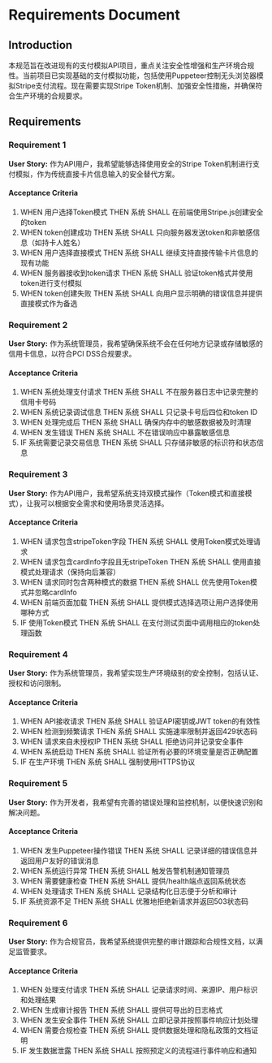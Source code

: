 # Requirements Document

## Introduction

本规范旨在改进现有的支付模拟API项目，重点关注安全性增强和生产环境合规性。当前项目已实现基础的支付模拟功能，包括使用Puppeteer控制无头浏览器模拟Stripe支付流程。现在需要实现Stripe Token机制、加强安全性措施，并确保符合生产环境的合规要求。

## Requirements

### Requirement 1

**User Story:** 作为API用户，我希望能够选择使用安全的Stripe Token机制进行支付模拟，作为传统直接卡片信息输入的安全替代方案。

#### Acceptance Criteria

1. WHEN 用户选择Token模式 THEN 系统 SHALL 在前端使用Stripe.js创建安全的token
2. WHEN token创建成功 THEN 系统 SHALL 只向服务器发送token和非敏感信息（如持卡人姓名）
3. WHEN 用户选择直接模式 THEN 系统 SHALL 继续支持直接传输卡片信息的现有功能
4. WHEN 服务器接收到token请求 THEN 系统 SHALL 验证token格式并使用token进行支付模拟
5. WHEN token创建失败 THEN 系统 SHALL 向用户显示明确的错误信息并提供直接模式作为备选

### Requirement 2

**User Story:** 作为系统管理员，我希望确保系统不会在任何地方记录或存储敏感的信用卡信息，以符合PCI DSS合规要求。

#### Acceptance Criteria

1. WHEN 系统处理支付请求 THEN 系统 SHALL 不在服务器日志中记录完整的信用卡号码
2. WHEN 系统记录调试信息 THEN 系统 SHALL 只记录卡号后四位和token ID
3. WHEN 处理完成后 THEN 系统 SHALL 确保内存中的敏感数据被及时清理
4. WHEN 发生错误 THEN 系统 SHALL 不在错误响应中暴露敏感信息
5. IF 系统需要记录交易信息 THEN 系统 SHALL 只存储非敏感的标识符和状态信息

### Requirement 3

**User Story:** 作为API用户，我希望系统支持双模式操作（Token模式和直接模式），让我可以根据安全需求和使用场景灵活选择。

#### Acceptance Criteria

1. WHEN 请求包含stripeToken字段 THEN 系统 SHALL 使用Token模式处理请求
2. WHEN 请求包含cardInfo字段且无stripeToken THEN 系统 SHALL 使用直接模式处理请求（保持向后兼容）
3. WHEN 请求同时包含两种模式的数据 THEN 系统 SHALL 优先使用Token模式并忽略cardInfo
4. WHEN 前端页面加载 THEN 系统 SHALL 提供模式选择选项让用户选择使用哪种方式
5. IF 使用Token模式 THEN 系统 SHALL 在支付测试页面中调用相应的token处理函数

### Requirement 4

**User Story:** 作为系统管理员，我希望实现生产环境级别的安全控制，包括认证、授权和访问限制。

#### Acceptance Criteria

1. WHEN API接收请求 THEN 系统 SHALL 验证API密钥或JWT token的有效性
2. WHEN 检测到频繁请求 THEN 系统 SHALL 实施速率限制并返回429状态码
3. WHEN 请求来自未授权IP THEN 系统 SHALL 拒绝访问并记录安全事件
4. WHEN 系统启动 THEN 系统 SHALL 验证所有必要的环境变量是否正确配置
5. IF 在生产环境 THEN 系统 SHALL 强制使用HTTPS协议

### Requirement 5

**User Story:** 作为开发者，我希望有完善的错误处理和监控机制，以便快速识别和解决问题。

#### Acceptance Criteria

1. WHEN 发生Puppeteer操作错误 THEN 系统 SHALL 记录详细的错误信息并返回用户友好的错误消息
2. WHEN 系统运行异常 THEN 系统 SHALL 触发告警机制通知管理员
3. WHEN 需要健康检查 THEN 系统 SHALL 提供/health端点返回系统状态
4. WHEN 处理请求 THEN 系统 SHALL 记录结构化日志便于分析和审计
5. IF 系统资源不足 THEN 系统 SHALL 优雅地拒绝新请求并返回503状态码

### Requirement 6

**User Story:** 作为合规官员，我希望系统提供完整的审计跟踪和合规性文档，以满足监管要求。

#### Acceptance Criteria

1. WHEN 处理支付请求 THEN 系统 SHALL 记录请求时间、来源IP、用户标识和处理结果
2. WHEN 生成审计报告 THEN 系统 SHALL 提供可导出的日志格式
3. WHEN 发生安全事件 THEN 系统 SHALL 立即记录并按照事件响应计划处理
4. WHEN 需要合规检查 THEN 系统 SHALL 提供数据处理和隐私政策的文档证明
5. IF 发生数据泄露 THEN 系统 SHALL 按照预定义的流程进行事件响应和通知